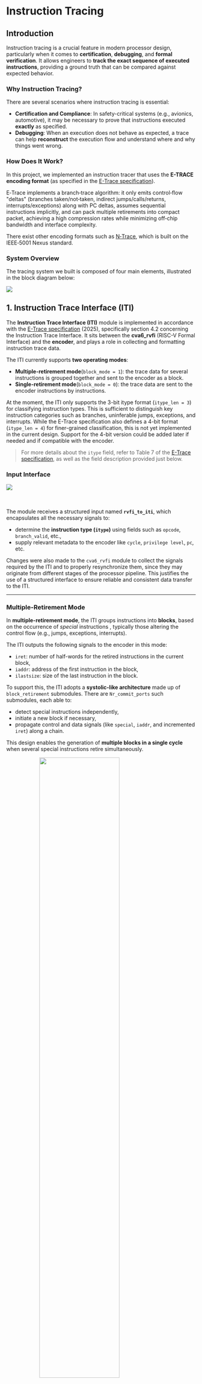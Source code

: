 <!--
Copyright 2025 Thales DIS design services SAS

Licensed under the Solderpad Hardware Licence, Version 2.0 (the "License");
you may not use this file except in compliance with the License.
SPDX-License-Identifier: Apache-2.0 WITH SHL-2.0
You may obtain a copy of the License at https://solderpad.org/licenses/

Author: Maxime Colson - Thales
-->
	

# Instruction Tracing

## Introduction

Instruction tracing is a crucial feature in modern processor design, particularly when it comes to **certification**, **debugging**, and **formal verification**. It allows engineers to **track the exact sequence of executed instructions**, providing a ground truth that can be compared against expected behavior.

### Why Instruction Tracing?

There are several scenarios where instruction tracing is essential:

* **Certification and Compliance**: In safety-critical systems (e.g., avionics, automotive), it may be necessary to prove that instructions executed **exactly** as specified.
* **Debugging**: When an execution does not behave as expected, a trace can help **reconstruct** the execution flow and understand where and why things went wrong.

### How Does It Work?

In this project, we implemented an instruction tracer that uses the **E-TRACE encoding format** (as specified in the [E-Trace specification](https://github.com/riscv-non-isa/riscv-trace-spec)).

 E‑Trace implements a branch‑trace algorithm: it only emits control‑flow "deltas" (branches taken/not‑taken, indirect jumps/calls/returns, interrupts/exceptions) along with PC deltas, assumes sequential instructions implicitly, and can pack multiple retirements into compact packet, achieving a high compression rates while minimizing off‑chip bandwidth and interface complexity. 

There exist other encoding formats such as [N‑Trace](https://github.com/riscv-non-isa/tg-nexus-trace), which is built on the IEEE‑5001 Nexus standard.

### System Overview

The tracing system we built is composed of four main elements, illustrated in the block diagram below:

<picture>
  <source srcset="Pictures/Main_tracer_dark.svg" media="(prefers-color-scheme: dark)">
  <source srcset="Pictures/Main_tracer_light.svg" media="(prefers-color-scheme: light)">
  <img src="Pictures/Main_tracer_dark.svg" style="display: block; margin: auto;">
</picture>



## 1. Instruction Trace Interface (ITI)

The **Instruction Trace Interface (ITI)** module is implemented in accordance with the [E-Trace specification](https://github.com/riscv-non-isa/riscv-trace-spec) (2025), specifically section 4.2 concerning the Instruction Trace Interface. It sits between the **cva6\_rvfi** (RISC-V Formal Interface) and the **encoder**, and plays a role in collecting and formatting instruction trace data.

The ITI currently supports **two operating modes**:

* **Multiple-retirement mode**(`block_mode = 1`): the trace data for several instructions is grouped together and sent to the encoder as a block.
* **Single-retirement mode**(`block_mode = 0`): the trace data are sent to the encoder instructions by instructions.

At the moment, the ITI only supports the 3-bit itype format (`itype_len = 3`) for classifying instruction types. This is sufficient to distinguish key instruction categories such as branches, uninferable jumps, exceptions, and interrupts.  While the E-Trace specification also defines a 4-bit format (`itype_len = 4`) for finer-grained classification, this is not yet implemented in the current design. Support for the 4-bit version could be added later if needed and if compatible with the encoder.

> For more details about the `itype` field, refer to Table 7 of the [E-Trace specification](https://github.com/riscv-non-isa/riscv-trace-spec), as well as the field description provided just below.

### Input Interface

<picture>
  <source srcset="Pictures/ITI_diagram_detailed_dark.svg" media="(prefers-color-scheme: dark)">
  <source srcset="Pictures/ITI_diagram_detailed_light.svg" media="(prefers-color-scheme: light)">
  <img src="Pictures/ITI_diagram_detailed_dark.svg" style="display: block; margin: auto;">
</picture>

<br><br>
The module receives a structured input named **`rvfi_to_iti`**, which encapsulates all the necessary signals to:

* determine the **instruction type (`itype`)** using fields such as `opcode`, `branch_valid`, etc.,
* supply relevant metadata to the encoder like `cycle`, `privilege level`, `pc`, etc.

Changes were also made to the `cva6_rvfi` module to collect the signals required by the ITI and to properly resynchronize them, since they may originate from different stages of the processor pipeline. This justifies the use of a structured interface to ensure reliable and consistent data transfer to the ITI.

---

### Multiple-Retirement Mode

In **multiple-retirement mode**, the ITI groups instructions into **blocks**, based on the occurrence of *special* instructions , typically those altering the control flow (e.g., jumps, exceptions, interrupts).

The ITI outputs the following signals to the encoder in this mode:

* `iret`: number of half-words for the retired instructions in the current block,
* `iaddr`: address of the first instruction in the block,
* `ilastsize`: size of the last instruction in the block.

To support this, the ITI adopts a **systolic-like architecture** made up of `block_retirement` submodules. There are `Nr_commit_ports` such submodules, each able to:

* detect special instructions independently,
* initiate a new block if necessary,
* propagate control and data signals (like `special`, `iaddr`, and incremented `iret`) along a chain.

This design enables the generation of **multiple blocks in a single cycle** when several special instructions retire simultaneously.

<picture>
  <source srcset="Pictures/ITI_diagram_inside_block_mode_dark.svg" media="(prefers-color-scheme: dark)">
  <source srcset="Pictures/ITI_diagram_inside_block_mode_light.svg" media="(prefers-color-scheme: light)">
  <img src="Pictures/ITI_diagram_inside_block_mode_dark.svg" style="display: block; margin: auto; width: 65%;">
</picture>


---
### Single-Retirement Mode

In **single-retirement mode**, the ITI module forwards the trace information **instruction by instruction**, without grouping them into blocks.

In this configuration:

* There is no need to track special instructions or segment blocks.
* The encoder receives a simple feed of retired instructions, making this mode well-suited for simpler architectures.


<picture>
  <source srcset="Pictures/ITI_diagram_inside_single_mode_dark.svg" media="(prefers-color-scheme: dark)">
  <source srcset="Pictures/ITI_diagram_inside_single_mode_light.svg" media="(prefers-color-scheme: light)">
  <img src="Pictures/ITI_diagram_inside_single_mode_dark.svg" style="display: block; margin: auto; width: 65%;">
</picture>

---
### Full System Overview

The overall role of the ITI module in the trace infrastructure is summarized in the following diagram:
<picture>
  <source srcset="Pictures/ITI_diagram_dark.svg" media="(prefers-color-scheme: dark)">
  <source srcset="Pictures/ITI_diagram_light.svg" media="(prefers-color-scheme: light)">
  <img src="Pictures/ITI_diagram_dark.svg"  style="display: block; margin: auto; width: 60%;">
</picture>

---
### Continuous Integration for ITI

The CI (Continuous Integration) test for the ITI is contained in Instr_tracing_test.sh and consist of running a simulation on ariane_testharness with the previous test iti_test.sh and extracting the iti.trace. Then it run the regressionFlow from the [E-Trace specification](https://github.com/riscv-non-isa/riscv-trace-spec) and compare both files.
We cleaned both file to compare what is comparable ,we exclude the start and the end because it's not matching based spike version


## 2. Encoder + Encapsulator

### Collaboration and Reference Design

For this module, we collaborate with the University of Bologna by integrating their version of the encoder, available 
[here](https://github.com/pulp-platform/rv_tracer)

Their repository is well-documented and serves as a solid foundation. The encoder design is aligned with the **E-Trace specification** and leverages an ITI running in **multiple-retirement mode** to emit **trace packets**. These packets are structured according to the **instruction delta trace algorithm** described in the [E-Trace specification](https://github.com/riscv-non-isa/riscv-trace-spec) (Figure 1), which provides a model for encoding deltas (non-linearities) in the control flow.

Each data trace outputed by the ITI, whether block-based or instruction-based, is interpreted to identify these deltas and transmit them in the form of trace packets. These packets vary in format and size depending on the instruction type and control flow transitions.

---

### Custom Implementation and Simplification

While their encoder provides a baseline, it remains under active development. In its current state, its behavior (in terms of number of packets emitted, their contents, or supported options) differs from the Reference Flow.

As a result, we opted to build a simplified version derived from the original architecture. This internal encoder:

* Expects **instruction-by-instruction traces** as input,
* Supports only **Nr\_commit\_ports = 1** (single commit port),
* Implements only a **basic subset** of the E-Trace functionality.

This choice facilitates initial validation and integration, though we remain open to switching back to a mature multiple-retirement encoder once available.

Below is a high-level architectural diagram of the current encoder setup (here `N=1`):
<picture>
  <source srcset="Pictures/Encoder_dark.svg" media="(prefers-color-scheme: dark)">
  <source srcset="Pictures/Encoder_light.svg" media="(prefers-color-scheme: light)">
  <img src="Pictures/Encoder_dark.svg" style="display: block; margin: auto;">
</picture>

---

### Submodules Description

The encoder is composed of several key submodules:

### Submodules Description

The encoder is composed of several key submodules:

* **Priority**:  
  This submodule constitutes the core of the *Instruction Delta Trace Algorithm*. It is responsible for analyzing control flow transitions across instructions and determining the format and/or subformat of trace packets to be emitted.  
  
  <picture>  
    <source srcset="Pictures/Priority_dark.svg" media="(prefers-color-scheme: dark)">
    <source srcset="Pictures/Priority_light.svg" media="(prefers-color-scheme: light)">
    <img src="Pictures/Priority_dark.svg" style="display: block; margin: auto; width: 60%;">
  </picture>

  The logic is driven by three categories of input signals that represent the state of the instruction stream at different points in time:  
  - **lc**: *Last Cycle* - information from the previous retired instruction,  
  - **tc**: *This Cycle* - information from the currently retiring instruction,  
  - **nc**: *Next Cycle* - information from the next instruction.  
  
  > Some signals are intentionally absent for the sake of understanding

  Using these signals, the `Priority` module identifies the relevant **deltas** (e.g., taken branches, jumps, exceptions) and selects the appropriate **packet format and/or subformat**, which will subsequently guide the `Packet_Emitter`.  

  <div align="center">

  | Format   | Subformat | Description         |
  | :------: | :-------: | :------------------ |
  | 3        | 3         | Support             |
  |          | 2         | Context             |
  |          | 1         | Trap                |
  |          | 0         | Synchronisation     |
  | 2        |           | Address Only        |
  | 1        |           | Branch              |  
  | 0        |           | Optional extensions |
  </div>  

  > For more details, refer to [Chapter 7 (Instruction Trace Encoder Output Packet)](https://github.com/riscv-non-isa/riscv-trace-spec) (2025), or consult the corresponding encoder section in the [University of Bologna's implementation](https://github.com/pulp-platform/rv_tracer).


* **Packet_Emitter**:  
  This submodule is responsible for **constructing and filling the trace packet** to be emitted. It plays a central role in materializing the output of the delta trace algorithm into a well-structured packet format compliant with the E-Trace specification.

  <picture>  
    <source srcset="Pictures/Emmiter_dark.svg" media="(prefers-color-scheme: dark)">
    <source srcset="Pictures/Emmiter_light.svg" media="(prefers-color-scheme: light)">
    <img src="Pictures/Emmiter_dark.svg" style="display: block; margin: auto; width: 60%;">
  </picture>

  Similar to the `Priority` module, it receives multiple input signals that span across different time domains (*lc*,*tc*,*nc*).

  However, the most important **inputs** for this submodule is the **packet format and/or subformat**, which is deteminated by the `Priority` module. This format/subformat dictates the structure and contents of the packet's payload. Also **ppccd** means privilege change, precise context change or context change with discontinuity.

  Based on this, the `Packet_Emitter` output:
  - The **payload** which contains all the fields expected for this packet,
  - The **packet length** (in bytes), depending on the format/subformat and data,
  - A **branch_map_flush** signal that is used to flush the `branch_map` field. This ensures the `branch_map` is ready to accurately track future branches for the next packet.

  > For a complete description of each packet type and its associated payload content, refer to [Chapter 7 (Instruction Trace Encoder Output Packet)](https://github.com/riscv-non-isa/riscv-trace-spec) of the E-Trace specification (2025).

* **Filter**:  
  The `Filter` submodule is responsible for **selectively enabling or disabling instruction tracing** (with the qualified signal) based on configurable events defined through **Control Registers**. By filtering out irrelevant or redundant instructions, it can significantly improves trace analysis efficiency and bandwidth usage.

  <picture>  
    <source srcset="Pictures/Filter_dark.svg" media="(prefers-color-scheme: dark)">
    <source srcset="Pictures/Filter_light.svg" media="(prefers-color-scheme: light)">
    <img src="Pictures/Filter_dark.svg" style="display: block; margin: auto; width: 60%;">
  </picture>

  The filtering mechanism supports a variety of events, including:

  - **Range Address**: Enables tracing **only when the instruction address (`iaddr`) falls within a specified address window**, defined by a `lower_addr` and a `higher_addr` boundary.
  - **Stop Event**: Immediately halts instruction tracing when triggered.
  - **Selected Privilege Level**: Enables or disables tracing depending on the **current privilege level** (e.g., user, supervisor, machine mode).
  - **Other Events**: Filtering can also be triggered by **exceptions**, **interrupts**, or other **context-specific conditions**.


* **Branch\_Map**:  
  The `Branch_Map` submodule acts as a **history buffer** for recently executed branch instructions. It plays a crucial role in the generation of compressed trace packets by allowing the encoder to **reconstruct control-flow paths** through a compact representation.
  <picture>  
    <source srcset="Pictures/Branch_map_dark.svg" media="(prefers-color-scheme: dark)">
    <source srcset="Pictures/Branch_map_light.svg" media="(prefers-color-scheme: light)">
    <img src="Pictures/Branch_map_dark.svg" style="display: block; margin: auto; width: 60%;">
  </picture>

  This module maintains two key outputs:

  - **`branch_map`**: a **bitfield** representing the history of up to 31 conditional branches. For each branch, a **bit is added to the right**:
    - `0` if the branch was **taken**,
    - `1` if the branch was **not taken**.
  
  - **`branches`**: an **integer count** of how many branches are currently stored in the map (max: **31**). This counter helps determine the valid width of the `branch_map` field and guides packet formatting/decoding.

  The branch_map is updated as instructions retire. Once the maximum depth is reached or a flush is triggered (e.g., via `branch_map_flush` from the `Packet_Emitter`), the map is cleared to allow tracking of the next sequence.

  Here is an illustrative example, taken from [E-Trace Specification – Chapter 12, Example 4](https://github.com/riscv-non-isa/riscv-trace-spec).

  <picture>  
    <source srcset="Pictures/Branch_example_dark.svg" media="(prefers-color-scheme: dark)">
    <source srcset="Pictures/Branch_example_light.svg" media="(prefers-color-scheme: light)">
    <img src="Pictures/Branch_example_dark.svg" style="display: block; margin: auto;">
  </picture>


---

### Encapsulation Module

This module was developed by the **University of Bologna**, and we reused the `encapsulator.sv` module **as-is**, without any modifications. We chose **not to integrate the other submodules** provided in the original repository, as they are designed for the **ATB (Advanced Trace Bus)** protocol. In our case, we rely on a different trace output interface, named **DPTI (Digilent Parallel Transfer Interface)**, making the use of those ATB-specific modules unnecessary. [Here](https://github.com/pulp-platform/rv_encapsulator) is the repository of the encapsulator from the **University of Bologna**.

The **encapsulator** is placed directly after the encoder and is responsible for wrapping each trace packet into a **standardized encapsulation format** as defined by the [encapsulation specification](https://github.com/riscv-non-isa/e-trace-encap).

This format ensures **interoperability**, provides **framing rules**, and facilitates **packet-level synchronization** in the *transmission channel* interface. Each encapsulated packet in this implementation is **fixed at 320 bits (40 bytes)** and includes this field groups:

- **Header (8 bits)**:  
  Includes a `length` field (5 bits) specifying the payload size in bytes, a `flow` field (2 bits) which is currently set to `00` (no multi-sink used yet), and an `extend` bit (1 bit) which is set to `1`, indicating the presence of a timestamp (T ? in the figure bellow).
  
- **Timestamp (`T * 8` bits)**:  
  The timestamp is included in our packets and is **fixed at 8 bytes (64 bits)**. Its presence is governed by the `extend` bit in the header.
  
- **Payload (1–248 bits)**:  
  Contains the actual trace packet, emmited by the encoder with `packet_payload_o`.

An illustration of the encapsulation structure is shown below:

<picture>  
  <source srcset="Pictures/Encapsulated_Packet_dark.svg" media="(prefers-color-scheme: dark)">
  <source srcset="Pictures/Encapsulated_Packet_light.svg" media="(prefers-color-scheme: light)">
  <img src="Pictures/Encapsulated_Packet_dark.svg" style="display: block; margin: auto; width: 70%;">
</picture>
<br></br>

Once encapsulated, the packets are written into a **FIFO buffer**, where they await transmission through the trace communication channel.

This design enables modular evolution: improvements or full spec-compliance in the encoder can be adopted later without altering the overall encapsulation and transmission stages.
<br></br>

> While the [encapsulation specification](https://github.com/riscv-non-isa/e-trace-encap) also defines support for **source IDs** , **null packets** (e.g., `null.idle`, `null.alignment`), and **synchronization sequences**, these features are **not yet implemented** in the current prototype.

### Continuous Integration for Encoder + Encapsulator

The CI (Continuous Integration) test for the Encoder and  Encapsulator is also contained in Instr_tracing_test.sh and consists in running a simulation on ariane_testharness with the previous test iti_test.sh and extracting the `encoded.trace`, it will convert them in decaspulated csv format with the Decapsuler. Then it runs the regressionFlow from the [E-Trace specification](https://github.com/riscv-non-isa/riscv-trace-spec) and compare both files.
We cleaned both file to compare what is comparable, again we exclude the start and the end because it's not matching based spike version.


---


## 3. Transmission Channel (TC) via DPTI

<div align="center">
  <img src="Pictures/genesys-2.png" width="50%">
  <p><em>Figure: Digilent Genesys2 development board</em></p>
</div>

Picture from [Digilent Reference Manual](digilent.com/reference/programmable-logic/genesys-2/reference-manual)
<br></br>
Since most onboard peripherals (UART, SPI, etc.) are already used by the `ariane_xilinx` platform, we use the **FTDI FT2232H**'s DPTI interface exposed on the **USB-JTAG bridge (J17)**:

<div align="center">
  <img src="Pictures/genesys2_DPTI.png" width="35%">
  <p><em>Figure: USB-JTAG bridge </em></p>
</div>

Picture from [Digilent Reference Manual](digilent.com/reference/programmable-logic/genesys-2/reference-manual)

- **DPTI/DSPI header** on J17 provides:
  - A **Digilent Parallel Transfer Interface (DPTI)** channel
  - A generic SPI channel (not used here due to limited bandwidth)

We selected **DPTI** because it is a **mature, out‑of‑the‑box solution** full driver support from Digilent Adept ([Adept Drivers & Utilities](https://digilent.com/reference/software/adept/)).

---

### FT2232H Ports in Genesys 2

The FT2232H chip offers two independent channels but in the Top platform `ariane_xilinx` both of them are used :

| Port  | Default Use in `ariane_xilinx`|
|-------|-------------------------------|
| Port A| Bitstream injection           |
| Port B| Debug Module interface        |

Because both channels are occupied, we have two deployment options:

1. **Re-purpose Port B**  
   - **Disconnect the Debug Module** in `ariane_xilinx.sv`.  
   - Update `genesys.xdc` to add DPTI pin constraints (e.g., check the [default constraint file](https://github.com/Digilent/digilent-xdc/blob/master/Genesys-2-Master.xdc) section DPTI).  
   - Inject your program via the on‑chip **bootrom**, modify the Makefile in `corev_apu/fpga/src/bootrom` accordingly.

2. **Add an FT2232H MiniModule**  
   - Use a standard [FT2232H Mini Module](https://ftdichip.com/products/ft2232h-mini-module/) connected to two PMOD headers.  
   - This gives you two **additional** FT2232H channels without touching the existing Port A/B setup.

  <div align="center">
    <img src="Pictures/Gen2_wired.png" width="50%">
    <p><em>Figure: FT2232H MiniModule wired to Genesys2 PMODs</em></p>
  </div>
<br></br>
<div style="display: flex; justify-content: center; gap: 30px;">
  <picture>
    <source srcset="Pictures/JA_dark.svg" media="(prefers-color-scheme: dark)">
    <source srcset="Pictures/JA_light.svg" media="(prefers-color-scheme: light)">
    <img src="Pictures/JA_dark.svg" style="width: 280px;">
  </picture>

  <picture>
    <source srcset="Pictures/JB_dark.svg" media="(prefers-color-scheme: dark)">
    <source srcset="Pictures/JB_light.svg" media="(prefers-color-scheme: light)">
    <img src="Pictures/JB_dark.svg" style="width: 280px;">
  </picture>
</div>
<br></br>

> For more details on the wiring, check these resources:
> - [FT2232H Datasheet](https://ftdichip.com/wp-content/uploads/2024/09/DS_FT2232H.pdf), Table 3.1
> - [FT2232H Mini Module Datasheet](https://ftdichip.com/wp-content/uploads/2020/07/DS_FT2232H_Mini_Module.pdf), Table 3.1 and Table 3.2 and USB Bus-powered section.

---

### Platform Modifications

<picture>  
  <source srcset="Pictures/TC_dark.svg" media="(prefers-color-scheme: dark)">
  <source srcset="Pictures/TC_light.svg" media="(prefers-color-scheme: light)">
  <img src="Pictures/TC_dark.svg" style="display: block; margin: auto; width: 90%;">
</picture>


1. **DPTI Controller**  
    - Add `dpti_ctrl.vhd` to handle **frame send/receive** over DPTI. This module is provided by Digilent and can be found in the [**Digilent Adept SDK**](https://lp.digilent.com/complete-adept-runtime-download), under `samples/dpti/DptiDemo/logic/dpti_ctrl.vhd`.
    - Protocol: **8-bit parallel**, synchronous/asynchronous, running at **60 MHz**, allowing for up to **480 Mbps** throughput.
    - The controller requires a clock. It is instantiated in the platform using `xlnx_dpti_clk` located in `cva6/corev_apu/fpga/xilinx/xlnx_dpti_clk`. Alternatively, it can be added to the Vivado project using a Clock Wizard. An example configuration is available in `samples/dpti/DptiDemo/logic/clk_wiz_0.v`.

2. **Packet Slicer**  
   - Our trace packets are **320 bits** (40 bytes).  
   - Insert `slicer_DPTI.sv` to segment each packet into **40 eight‑bit frames** for DPTI transport.

3. **PMOD Pin Mapping & Constraints**  
   - PMOD pins used must support external clock (C‑capable). Follow [UG472](https://docs.amd.com/v/u/en-US/ug472_7Series_Clocking) (Vivado) guidelines.  
   - Example excerpt from `genesys2.xdc`:
     ```xdc
      ## PMOD Header JA
      #set_property -dict { PACKAGE_PIN U27   IOSTANDARD LVCMOS33 } [get_ports prog_clko]; #IO_L13P_T2_MRCC_14 Sch=ja_p[1]
      #set_property -dict { PACKAGE_PIN U28   IOSTANDARD LVCMOS33 } [get_ports prog_oen]; #IO_L13N_T2_MRCC_14 Sch=ja_n[1]
      #set_property -dict { PACKAGE_PIN T26   IOSTANDARD LVCMOS33 } [get_ports prog_rdn]; #IO_L12P_T1_MRCC_14 Sch=ja_p[2]
      #set_property -dict { PACKAGE_PIN T27   IOSTANDARD LVCMOS33 } [get_ports prog_rxen]; #IO_L12N_T1_MRCC_14 Sch=ja_n[2]
      #set_property -dict { PACKAGE_PIN T22   IOSTANDARD LVCMOS33 } [get_ports prog_siwun]; #IO_L5P_T0_D06_14 Sch=ja_p[3]
      #set_property -dict { PACKAGE_PIN T23   IOSTANDARD LVCMOS33 } [get_ports prog_spien]; #IO_L5N_T0_D07_14 Sch=ja_n[3] // Not needed here
      #set_property -dict { PACKAGE_PIN T20   IOSTANDARD LVCMOS33 } [get_ports prog_txen]; #IO_L4P_T0_D04_14 Sch=ja_p[4]
      #set_property -dict { PACKAGE_PIN T21   IOSTANDARD LVCMOS33 } [get_ports prog_wrn]; #IO_L4N_T0_D05_14 Sch=ja_n[4]

      ## PMOD Header JB
      #set_property -dict { PACKAGE_PIN V29   IOSTANDARD LVCMOS33 } [get_ports { prog_d[0] }]; #IO_L17P_T2_A14_D30_14 Sch=jb_p[1]
      #set_property -dict { PACKAGE_PIN V30   IOSTANDARD LVCMOS33 } [get_ports { prog_d[1] }]; #IO_L17N_T2_A13_D29_14 Sch=jb_n[1]
      #set_property -dict { PACKAGE_PIN V25   IOSTANDARD LVCMOS33 } [get_ports { prog_d[2] }]; #IO_L18P_T2_A12_D28_14 Sch=jb_p[2]
      #set_property -dict { PACKAGE_PIN W26   IOSTANDARD LVCMOS33 } [get_ports { prog_d[3] }]; #IO_L18N_T2_A11_D27_14 Sch=jb_n[2]
      #set_property -dict { PACKAGE_PIN T25   IOSTANDARD LVCMOS33 } [get_ports { prog_d[4] }]; #IO_L14P_T2_SRCC_14 Sch=jb_p[3]
      #set_property -dict { PACKAGE_PIN U25   IOSTANDARD LVCMOS33 } [get_ports { prog_d[5] }]; #IO_L14N_T2_SRCC_14 Sch=jb_n[3]
      #set_property -dict { PACKAGE_PIN U22   IOSTANDARD LVCMOS33 } [get_ports { prog_d[6] }]; #IO_L21P_T3_DQS_14 Sch=jb_p[4]
      #set_property -dict { PACKAGE_PIN U23   IOSTANDARD LVCMOS33 } [get_ports { prog_d[7] }]; #IO_L21N_T3_DQS_A06_D22_14 Sch=jb_n[4]
     ```
   - Ensure **V3V3** pins are tied to **VIO** in the MiniModule.

4. **FT2232H Configuration**  
   - Use **FT_Prog** (or equivalent) to set the MiniModule into **USB FIFO mode**.  
   - ⚠️ Digilent Adept drivers validate a protected EEPROM region not writable via FT_Prog.  
     - Either use Digilent reprogramming executable  
     - Or adapt the C++ receiver to be compatible with the FTDI drivers.

  <div align="center">
    <img src="Pictures/EEPROM.PNG" width="35%">
    <p><em>Figure: Valid EEPROM for DPTI</em></p>
  </div>

---

### Bitstream Build & Deployment

Once hardware wiring and constraints are in place with ITI, Encoder, Encapsulator, etc. :
> We used Vivado version: 2018.2
```bash
make clean
make fpga TARGET=cv32a6_imac_sv32
```

Then upload the generated ariane_xilinx.bit via Vivado Lab or your preferred hardware manager.

---
## 4. Software-Side Reception

The trace reception is handled on a **Linux-based host PC**, which is connected either to the **FTDI MiniModule** or directly to the **Genesys2 board via port J17**.

To enable communication via **DPTI (Digilent Parallel Trace Interface)**, you must first install the [**Digilent Adept SDK**](https://lp.digilent.com/complete-adept-runtime-download), specifically version `2.4.2`. This provides the required runtime libraries and development headers. The receiver code needs a C++17 version for `std::optional`.

---

### Setup Instructions

1. **Install Adept SDK**

   * Ensure the Digilent API is installed and correctly configured.
   * The official Digilent SDK and documentation provide a guide.

2. **Configure and Compile the Receiver**

   * The receiver code is located in `Receiver_DPTI.cpp`.
   * You must **edit the `Makefile`** to match the paths to the Adept libraries and headers.

     * Refer to the README files in `digilent.adept.sdk_2.4.2/samples` for more informations .
   * Then compile the program with:

     ```bash
     make clean
     make
     ```

3. **Device Detection and Debugging**

   * The receiver includes debug function, such as `Scan_Device`, which:

     * Lists connected FTDI devices
     * Displays their names

4. **Configure BOARD\_NAME**

   * You must update the `BOARD_NAME` field in `Receiver_DPTI.cpp` to match the actual serial string of your connected device.
   * Example:

     ```cpp
     char* BOARD_NAME = (char*) "#tpt_0001#ptc_0002#210300075227";
     ```
   * After editing the file, recompile:

     ```bash
     make clean
     make
     ```

5. **Running the Receiver**

   * Launch the receiver with:

     ```bash
     ./Receiver_DPTI
     ```
   * The program proceeds in **two phases**:

     * **Acquisition Phase**: Data is streamed and stored in raw format. Stop the acquisition with `SIGINT` (Ctrl+C).
     * **Decapsulation Phase**: The raw binary packets are parsed and converted into human-readable CSV format.


  <div align="center">
    <img src="Pictures/receiver.png" width="45%">
    <p><em>Figure: Valid execution ./Receiver_DPTI</em></p>
  </div>

---

### Output Files

Two output files are generated in the `receiver_data/` directory:

* `YYYYMMDD_hhmm_raw_file.txt` - the raw encapsulated packets
* `YYYYMMDD_hhmm_data.csv` - the decoded content in CSV format

These CSV files can be supplied to a decoder for further analysis.

>Currently, no custom decoder is implemented. We use the reference decoder provided in the Reference Flow repository to interpret the trace contents. The University of Bologna released a version of their decoder on 3rd July 2025, but we have not evaluated it yet.

--- 

## 5. Decoder

At this stage, we have **not yet implemented** our own decoder. Instead, we rely on the **Reference Flow decoder** provided by the E‑Trace specification.

#### Running the Reference Flow

To perform decoding, you first need to run the full reference flow regression so that it can generate the files from the program binary required by its version of Spike(in the `referenceFlow`). In addition, your compiled program must be renamed with a `.riscv` extension so that the flow recognizes it as RISC‑V input and it need to be place in `referenceFlow/tests/test_files`.

1. **Prepare your binary**  
   ```bash
   cp path/to/your_program.elf referenceFlow/tests/test_files/your_program.riscv
   ```
2. **Execute the full reference flow**
```bash
cd referenceFlow
./scripts/run_regression.sh \
  -t itype3_debug  \        
  --annotate \
  --debug\
  tests/test_files/your_program.riscv
```  

  * `-t`: Specify the test suite used, here we choose `itype3_debug` to match our encoder and `_debug` to add more information in packets like `full_address mode`
  * `--annotate`: This flag is optionnal and using it create annotated version of output files , usefull for understanding/debugging
  * `--debug`: This flag is optionnal and using it will print in the terminal more informations about each stage 

### Decoding the Trace
Once the reference flow regression has run successfully (and generated the files needed), you can invoke the decoder step: 

```bash
cd referenceFlow
./scripts/decoder_model.py \
  -u regression_YYYYMMDD_hhmmss/itype3_debug/your_program.decoder.ucf  \        
  -c regression_YYYYMMDD_hhmmss/itype3_debug/hardware.scf \
  -i TRACE_OUTPUT

```  
  * `-u`: user_config, this file is generated with the first regression, inside there are information about debug flags, object-files, encoder configuration, etc 
  * `-c`: static_config, this file is also generated but correspond to test suite you choose, inside there are informations about default values (size of fields, encoder options, etc)
  * `-i`: This file is the output of the encoder by default :`regression_YYYYMMDD_hhmmss/itype3_debug/your_program.te_inst_raw` but you can use the trace from the receiver, it support CSV format and raw format (needs to be a real binary in this case)

  If everything matches, meaning there are no difference between the captured trace and the reference Trace, you will obtain an output file like this:
  
  <div align="center">
    <img src="Pictures/decoded_trace.png" width="10%">
    <p><em>Figure: Excerpt from decoded trace </em></p>
  </div>

<br></br>
⚠️ Mismatches can occur if, for example:

* The platform's address map (CrossBar) doesn't align with your binary's load addresses

* The encoder fails to emit a packet (e.g., due to a bug in the encoder)

* There is receiver desynchronization or signal glitches during trace capture

### Current Limitations & Future Work
When we load the program via the onboard Debug Module, you will notice "trace pollution" : extra instructions corresponding to debug and JTAG activity appear in the trace. One way to mitigate this is to use the Filter submodule in the encoder to suppress unwanted instructions. However:

**Problem:** We have not yet exposed the APB path needed to drive the Filter's control registers at runtime.

**Next Steps:** Extend the encoder to include an APB interface for the Filter module, allowing dynamic trace filtering before encapsulation.


## 6. Debug Automation & VSCode Setup

This section presents a set of **automation tools and configurations** developed to streamline the debug process using **Visual Studio Code (VSCode)**. The goal is to make it easy to:

* **Compile user programs** into a binary format compatible with the **CV32A6** core
* **Launch OpenOCD** using the expected configuration (`ariane.cfg`)
* **Start GDB** in **remote debug mode**, attached to the target via OpenOCD

---

### VSCode Integration

To integrate these operations directly within the VSCode interface, we make use of two special configuration files:

* `.vscode/launch.json` - defines how to start a debugging session
* `.vscode/tasks.json` - defines custom build and terminal commands

With this setup, you can use the built-in **debug pane** of VSCode to:

* Upload and connect to the board
* Step through code using breakpoints and GDB integration

These files must be placed inside a `.vscode/` directory at the root of the project.

---

### File Overview 

**launch.json**

```json
{
    "version": "0.2.0",
    "configurations": [
      {
        "name": "Debug FPGA via OpenOCD",
        "type": "cppdbg",
        "targetArchitecture": "x86_64",
        "request": "launch",
        "program": "${workspaceFolder}/Prog_compiled",
        "miDebuggerServerAddress": "localhost:3333",
        "useExtendedRemote": true,
        "miDebuggerPath": "toolchain/bin/riscv-none-elf-gdb",
        "stopAtEntry": true,
        "stopAtConnect": true,
        "cwd": "${workspaceFolder}",
        "environment": [],
        "externalConsole": false,
        "MIMode": "gdb",
        "preLaunchTask": "build-and-start-openocd",
        "postRemoteConnectCommands": [
          {
           "text": "source ${workspaceFolder}/gdb_init.txt" 
          }
        ]
        }
    ]
  }
```

**tasks.json**

```json
{
    "version": "2.0.0",
    "tasks": [

        {
            "label": "build-exec",
            "type": "shell",
            "command": "riscv-none-elf-gcc",
            "args": [
                "-g", "-T", "custom_linker.ld",
                "-march=rv32imac_zicsr",
                "-lgcc", "-fvisibility=hidden",
                "-mcmodel=medany", "-mabi=ilp32",
                "-nostartfiles", "crt.S", "syscalls.c", "test.c",
                "-o", "Prog_compiled"
            ],
            "problemMatcher": [],
            "group": {
                "kind": "build",
                "isDefault": true
            }
        },
        {
        "label": "start openocd",
        "type": "shell",
        "command": "bash",
        "args": [
            "-c",
            "nohup gnome-terminal -- bash -c \"openocd -f ariane.cfg; exec bash\""
        ],
        "problemMatcher": []
    },
    {
        "label": "build-and-start-openocd",
        "dependsOn": ["build-exec", "start openocd"]
    }
    ]
  }


```

These configurations are adaptable to your own build system or directory structure.

---

### Additional Resources

* [VSCode Debugging Documentation](https://code.visualstudio.com/docs/debugtest/debugging)
* [VSCode Task Configuration](https://code.visualstudio.com/docs/debugtest/tasks)
